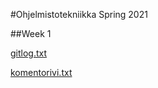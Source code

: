 #Ohjelmistotekniikka Spring 2021

##Week 1

[gitlog.txt](https://github.com/KooEeVee/ot_harjoitustyo/blob/main/laskarit/viikko1/gitlog.txt)

[komentorivi.txt](https://github.com/KooEeVee/ot_harjoitustyo/blob/main/laskarit/viikko1/komentorivi.txt)
